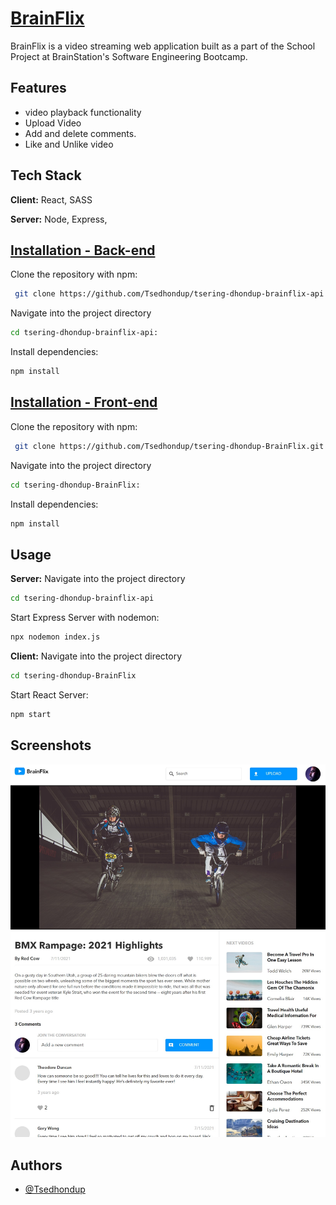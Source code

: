 
# [BrainFlix](https://tseringdhondup.netlify.app/) 


BrainFlix is a video streaming web application built as a part of the School Project at BrainStation's Software Engineering Bootcamp.
## Features

- video playback functionality
- Upload Video
- Add and delete comments.
- Like and Unlike video
## Tech Stack

**Client:** React, SASS

**Server:** Node, Express, 



## [Installation - Back-end](https://github.com/Tsedhondup/tsering-dhondup-brainflix-api.git)
Clone the repository with npm:

```bash
 git clone https://github.com/Tsedhondup/tsering-dhondup-brainflix-api.git

```
Navigate into the project directory

```bash
cd tsering-dhondup-brainflix-api:

```
Install dependencies:
```bash
npm install

```
## [Installation - Front-end](https://github.com/Tsedhondup/EmailReader.gitr)

Clone the repository with npm:

```bash
 git clone https://github.com/Tsedhondup/tsering-dhondup-BrainFlix.git

```
Navigate into the project directory

```bash
cd tsering-dhondup-BrainFlix:

```
Install dependencies:
```bash
npm install

```
    
## Usage
**Server:** Navigate into the project directory

```bash
cd tsering-dhondup-brainflix-api
```
Start Express Server with nodemon:
```bash
npx nodemon index.js
```
**Client:** Navigate into the project directory

```bash
cd tsering-dhondup-BrainFlix
```
Start React Server:
```bash
npm start
```
## Screenshots

![App Screenshot](https://raw.githubusercontent.com/Tsedhondup/Portfolio/refs/heads/develop/src/assets/image/brainflix.jpg)


## Authors

- [@Tsedhondup](https://github.com/Tsedhondup)

